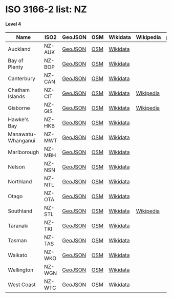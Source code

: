 # ISO 3166-2 list: NZ


#### Level 4
Name | ISO2 | GeoJSON | OSM | Wikidata | Wikipedia | population 
--- | --- | --- | --- | --- | --- | --: 
Auckland | NZ-AUK | [GeoJSON](../../geojson/q8/iso2/NZ/NZ-AUK.geojson) | [OSM](https://www.openstreetmap.org/relation/2094141) | [Wikidata](https://www.wikidata.org/wiki/Q726917) |  | 1,570,500
Bay of Plenty | NZ-BOP | [GeoJSON](../../geojson/q8/iso2/NZ/NZ-BOP.geojson) | [OSM](https://www.openstreetmap.org/relation/1790755) | [Wikidata](https://www.wikidata.org/wiki/Q2192924) |  | 
Canterbury | NZ-CAN | [GeoJSON](../../geojson/q8/iso2/NZ/NZ-CAN.geojson) | [OSM](https://www.openstreetmap.org/relation/1640137) | [Wikidata](https://www.wikidata.org/wiki/Q657004) |  | 624,200
Chatham Islands | NZ-CIT | [GeoJSON](../../geojson/q8/iso2/NZ/NZ-CIT.geojson) | [OSM](https://www.openstreetmap.org/relation/2647558) | [Wikidata](https://www.wikidata.org/wiki/Q115459) | [Wikipedia](http://en.wikipedia.org/wiki/en%3AChatham%20Islands) | 
Gisborne | NZ-GIS | [GeoJSON](../../geojson/q8/iso2/NZ/NZ-GIS.geojson) | [OSM](https://www.openstreetmap.org/relation/2643819) | [Wikidata](https://www.wikidata.org/wiki/Q140246) | [Wikipedia](http://en.wikipedia.org/wiki/en%3AGisborne%20District) | 
Hawke's Bay | NZ-HKB | [GeoJSON](../../geojson/q8/iso2/NZ/NZ-HKB.geojson) | [OSM](https://www.openstreetmap.org/relation/1643811) | [Wikidata](https://www.wikidata.org/wiki/Q251825) |  | 
Manawatu-Whanganui | NZ-MWT | [GeoJSON](../../geojson/q8/iso2/NZ/NZ-MWT.geojson) | [OSM](https://www.openstreetmap.org/relation/1638992) | [Wikidata](https://www.wikidata.org/wiki/Q139907) |  | 243,700
Marlborough | NZ-MBH | [GeoJSON](../../geojson/q8/iso2/NZ/NZ-MBH.geojson) | [OSM](https://www.openstreetmap.org/relation/4266977) | [Wikidata](https://www.wikidata.org/wiki/Q140083) |  | 
Nelson | NZ-NSN | [GeoJSON](../../geojson/q8/iso2/NZ/NZ-NSN.geojson) | [OSM](https://www.openstreetmap.org/relation/4266962) | [Wikidata](https://www.wikidata.org/wiki/Q1995856) |  | 
Northland | NZ-NTL | [GeoJSON](../../geojson/q8/iso2/NZ/NZ-NTL.geojson) | [OSM](https://www.openstreetmap.org/relation/2133870) | [Wikidata](https://www.wikidata.org/wiki/Q59596) |  | 179,100
Otago | NZ-OTA | [GeoJSON](../../geojson/q8/iso2/NZ/NZ-OTA.geojson) | [OSM](https://www.openstreetmap.org/relation/1640138) | [Wikidata](https://www.wikidata.org/wiki/Q692912) |  | 229,200
Southland | NZ-STL | [GeoJSON](../../geojson/q8/iso2/NZ/NZ-STL.geojson) | [OSM](https://www.openstreetmap.org/relation/1640159) | [Wikidata](https://www.wikidata.org/wiki/Q864971) | [Wikipedia](http://en.wikipedia.org/wiki/ru%3A%D0%A1%D0%B0%D1%83%D1%82%D0%BB%D0%B5%D0%BD%D0%B4) | 
Taranaki | NZ-TKI | [GeoJSON](../../geojson/q8/iso2/NZ/NZ-TKI.geojson) | [OSM](https://www.openstreetmap.org/relation/1643812) | [Wikidata](https://www.wikidata.org/wiki/Q140207) |  | 119,600
Tasman | NZ-TAS | [GeoJSON](../../geojson/q8/iso2/NZ/NZ-TAS.geojson) | [OSM](https://www.openstreetmap.org/relation/4266979) | [Wikidata](https://www.wikidata.org/wiki/Q666142) |  | 
Waikato | NZ-WKO | [GeoJSON](../../geojson/q8/iso2/NZ/NZ-WKO.geojson) | [OSM](https://www.openstreetmap.org/relation/2094142) | [Wikidata](https://www.wikidata.org/wiki/Q139918) |  | 468,800
Wellington | NZ-WGN | [GeoJSON](../../geojson/q8/iso2/NZ/NZ-WGN.geojson) | [OSM](https://www.openstreetmap.org/relation/1638991) | [Wikidata](https://www.wikidata.org/wiki/Q856010) |  | 504,900
West Coast | NZ-WTC | [GeoJSON](../../geojson/q8/iso2/NZ/NZ-WTC.geojson) | [OSM](https://www.openstreetmap.org/relation/1640136) | [Wikidata](https://www.wikidata.org/wiki/Q541468) |  | 32,148
